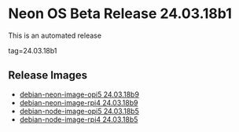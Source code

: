 # Neon OS Beta Release 24.03.18b1
This is an automated release

tag=24.03.18b1

## Release Images
- [debian-neon-image-opi5 24.03.18b9](https://2222.us/app/files/neon_images/core/opi5/dev/debian-neon-image-opi5_2024-03-18_16_21.img.xz)
- [debian-neon-image-rpi4 24.03.18b9](https://2222.us/app/files/neon_images/core/rpi4/dev/debian-neon-image-rpi4_2024-03-18_16_21.img.xz)
- [debian-node-image-opi5 24.03.18b5](https://2222.us/app/files/neon_images/node/opi5/dev/debian-node-image-opi5_2024-03-18_19_05.img.xz)
- [debian-node-image-rpi4 24.03.18b5](https://2222.us/app/files/neon_images/node/rpi4/dev/debian-node-image-rpi4_2024-03-18_19_05.img.xz)
